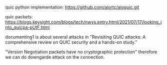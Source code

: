 quic python implementation: https://github.com/aiortc/aioquic.git

quic packets:  https://blogs.keysight.com/blogs/tech/nwvs.entry.html/2021/07/17/looking_into_quicpa-pUtF.html

documenting1 is about several attacks in "Revisiting QUIC attacks: A comprehensive review on QUIC security
and a hands-on study." 

"Version Negotiation packets have no cryptographic protection" therefore we can do downgarde attack on the connection.
